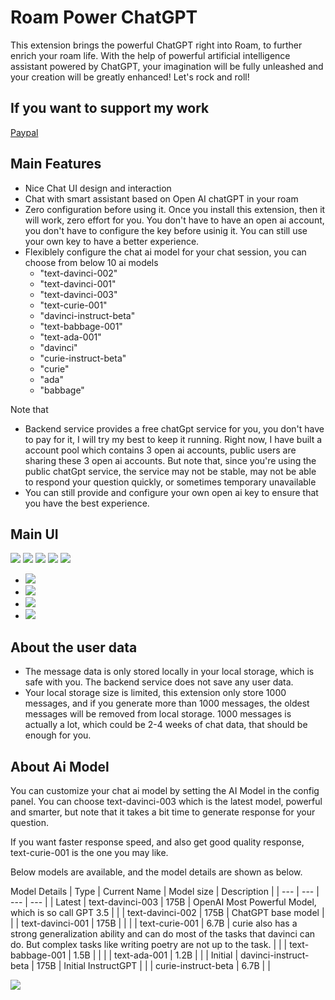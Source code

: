 # Roam Power ChatGPT

This extension brings the powerful ChatGPT right into Roam, to further enrich your roam life. With the help of powerful artificial intelligence assistant powered by ChatGPT, your imagination will be fully unleashed and your creation will be greatly enhanced! Let's rock and roll!

## If you want to support my work
[Paypal](https://www.paypal.com/paypalme/codingmonkey)

## Main Features
- Nice Chat UI design and interaction
- Chat with smart assistant based on Open AI chatGPT in your roam
- Zero configuration before using it. Once you install this extension, then it will work, zero effort for you. You don't have to have an open ai account, you don't have to configure the key before usinig it. You can still use your own key to have a better experience.
- Flexiblely configure the chat ai model for your chat session, you can choose from below 10 ai models
  - "text-davinci-002"
  - "text-davinci-001"
  - "text-davinci-003"
  - "text-curie-001"
  - "davinci-instruct-beta"
  - "text-babbage-001"
  - "text-ada-001"
  - "davinci"
  - "curie-instruct-beta"
  - "curie"
  - "ada"
  - "babbage"


Note that
- Backend service provides a free chatGpt service for you, you don't have to pay for it, I will try my best to keep it running. Right now, I have built a account pool which contains 3 open ai accounts, public users are sharing these 3 open ai accounts. But note that, since you're using the public chatGpt service, the service may not be stable, may not be able to respond your question quickly, or sometimes temporary unavailable
- You can still provide and configure your own open ai key to ensure that you have the best experience. 

## Main UI
![](https://firebasestorage.googleapis.com/v0/b/firescript-577a2.appspot.com/o/imgs%2Fapp%2FExploreSpace%2FWLhJFsBgY_.png?alt=media&token=c05a8f0e-1b53-48ae-b054-ee66c006e34a)
![](https://firebasestorage.googleapis.com/v0/b/firescript-577a2.appspot.com/o/imgs%2Fapp%2FExploreSpace%2Fg07mPxAlM4.png?alt=media&token=8a2d2aac-6c4b-425c-b226-34c4bb185c52)
![](https://firebasestorage.googleapis.com/v0/b/firescript-577a2.appspot.com/o/imgs%2Fapp%2FExploreSpace%2F_7KHP_4zpx.png?alt=media&token=d756b49c-903a-4d77-b5e3-a6a5fa516ca2)
![](https://firebasestorage.googleapis.com/v0/b/firescript-577a2.appspot.com/o/imgs%2Fapp%2FExploreSpace%2FNt3t7eoANK.png?alt=media&token=328f2d0a-07d0-44cb-810e-819baccc7020)
![](https://firebasestorage.googleapis.com/v0/b/firescript-577a2.appspot.com/o/imgs%2Fapp%2FExploreSpace%2FJZi9ZQoZyF.png?alt=media&token=90876515-17ac-441d-acfa-bc5560e13f7f)
- ![](https://firebasestorage.googleapis.com/v0/b/firescript-577a2.appspot.com/o/imgs%2Fapp%2FExploreSpace%2FFBWpfl4LdB.png?alt=media&token=82c5fc57-a54d-4cc0-ae63-c67bb7224b4f)
- ![](https://firebasestorage.googleapis.com/v0/b/firescript-577a2.appspot.com/o/imgs%2Fapp%2FExploreSpace%2Fi5hOqyaHRe.png?alt=media&token=b291b3fe-5781-47ba-8fd1-edb18f520eb9)
- ![](https://firebasestorage.googleapis.com/v0/b/firescript-577a2.appspot.com/o/imgs%2Fapp%2FExploreSpace%2FHne8ofiJ4H.png?alt=media&token=b6a86346-2be5-47ae-b3f2-1c2c86461e8f)
- ![](https://firebasestorage.googleapis.com/v0/b/firescript-577a2.appspot.com/o/imgs%2Fapp%2FExploreSpace%2F_4X8F4rNAe.png?alt=media&token=a6edbd90-3c95-4ea6-8204-3d5a4b0eb998)




## About the user data
- The message data is only stored locally in your local storage, which is safe with you. The backend service does not save any user data.
- Your local storage size is limited, this extension only store 1000 messages, and if you generate more than 1000 messages, the oldest messages will be removed from local storage. 1000 messages is actually a lot, which could be 2-4 weeks of chat data, that should be enough for you.

## About Ai Model
You can customize your chat ai model by setting the AI Model in the config panel. You can choose text-davinci-003 which is the latest model, powerful and smarter, but note that it takes a bit time to generate response for your question. 

If you want faster response speed, and also get good quality response, text-curie-001 is the one you may like.

Below models are available, and the model details are shown as below.

Model Details
| Type | Current Name | Model size | Description |
| --- | --- | --- | --- |
| Latest | text-davinci-003 | 175B | OpenAI Most Powerful Model, which is so call GPT 3.5 |
| | text-davinci-002 | 175B | ChatGPT base model |
| | text-davinci-001 | 175B |  |
| | text-curie-001 | 6.7B | curie also has a strong generalization ability and can do most of the tasks that davinci can do. But complex tasks like writing poetry are not up to the task. |
| | text-babbage-001 | 1.5B |  |
| | text-ada-001 | 1.2B |  |
| Initial | davinci-instruct-beta | 175B | Initial InstructGPT |
| | curie-instruct-beta | 6.7B |  | 




![](https://firebasestorage.googleapis.com/v0/b/firescript-577a2.appspot.com/o/imgs%2Fapp%2FMichaelSpace%2FfJfooqPjg2.07.40.gif?alt=media&token=7d32795a-e374-4c59-8e4f-55de33f5bbc0)

